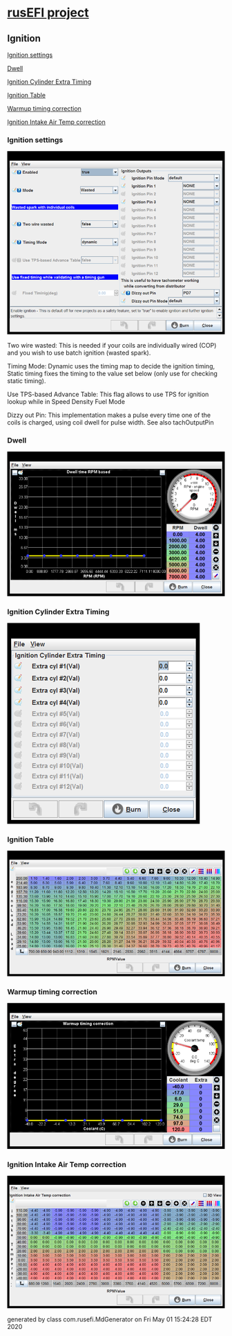 # [rusEFI project](rusEFI-project)

## Ignition

[Ignition settings](#ignition-settings)

[Dwell](#dwell)

[Ignition Cylinder Extra Timing](#ignition-cylinder-extra-timing)

[Ignition Table](#ignition-table)

[Warmup timing correction](#warmup-timing-correction)

[Ignition Intake Air Temp correction](#ignition-intake-air-temp-correction)

### Ignition settings

![x](Overview/TS_generated/dialog_Ignition_settings.png)

Two wire wasted: This is needed if your coils are individually wired (COP) and you wish to use batch ignition (wasted spark).

Timing Mode: Dynamic uses the timing map to decide the ignition timing, Static timing fixes the timing to the value set below (only use for checking static timing).

Use TPS-based Advance Table: This flag allows to use TPS for ignition lookup while in Speed Density Fuel Mode

Dizzy out Pin: This implementation makes a pulse every time one of the coils is charged, using coil dwell for pulse width. See also tachOutputPin

### Dwell

![x](Overview/TS_generated/dialog_Dwell.png)

### Ignition Cylinder Extra Timing

![x](Overview/TS_generated/dialog_Ignition_Cylinder_Extra_Timing.png)

### Ignition Table

![x](Overview/TS_generated/dialog_Ignition_Table.png)

### Warmup timing correction

![x](Overview/TS_generated/dialog_Warmup_timing_correction.png)

### Ignition Intake Air Temp correction

![x](Overview/TS_generated/dialog_Ignition_Intake_Air_Temp_correction.png)

generated by class com.rusefi.MdGenerator on Fri May 01 15:24:28 EDT 2020
